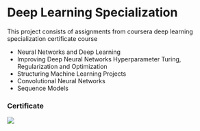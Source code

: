 # Deep Learning Specialization

This project consists of assignments from coursera deep learning specialization certificate course

- Neural Networks and Deep Learning
- Improving Deep Neural Networks Hyperparameter Turing, Regularization and Optimization
- Structuring Machine Learning Projects
- Convolutional Neural Networks
- Sequence Models

### Certificate
<img src="https://github.com/kohheekyung/DeeplearningSpecialization/certificate/certificate.pdf" align="center">
